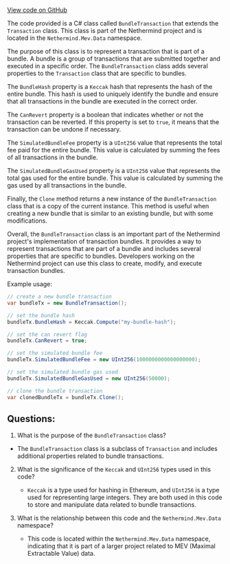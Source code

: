 [View code on GitHub](https://github.com/NethermindEth/nethermind/src/Nethermind/Nethermind.Mev/Data/BundleTransaction.cs)

The code provided is a C# class called `BundleTransaction` that extends the `Transaction` class. This class is part of the Nethermind project and is located in the `Nethermind.Mev.Data` namespace. 

The purpose of this class is to represent a transaction that is part of a bundle. A bundle is a group of transactions that are submitted together and executed in a specific order. The `BundleTransaction` class adds several properties to the `Transaction` class that are specific to bundles. 

The `BundleHash` property is a `Keccak` hash that represents the hash of the entire bundle. This hash is used to uniquely identify the bundle and ensure that all transactions in the bundle are executed in the correct order. 

The `CanRevert` property is a boolean that indicates whether or not the transaction can be reverted. If this property is set to `true`, it means that the transaction can be undone if necessary. 

The `SimulatedBundleFee` property is a `UInt256` value that represents the total fee paid for the entire bundle. This value is calculated by summing the fees of all transactions in the bundle. 

The `SimulatedBundleGasUsed` property is a `UInt256` value that represents the total gas used for the entire bundle. This value is calculated by summing the gas used by all transactions in the bundle. 

Finally, the `Clone` method returns a new instance of the `BundleTransaction` class that is a copy of the current instance. This method is useful when creating a new bundle that is similar to an existing bundle, but with some modifications. 

Overall, the `BundleTransaction` class is an important part of the Nethermind project's implementation of transaction bundles. It provides a way to represent transactions that are part of a bundle and includes several properties that are specific to bundles. Developers working on the Nethermind project can use this class to create, modify, and execute transaction bundles. 

Example usage:

```csharp
// create a new bundle transaction
var bundleTx = new BundleTransaction();

// set the bundle hash
bundleTx.BundleHash = Keccak.Compute("my-bundle-hash");

// set the can revert flag
bundleTx.CanRevert = true;

// set the simulated bundle fee
bundleTx.SimulatedBundleFee = new UInt256(1000000000000000000);

// set the simulated bundle gas used
bundleTx.SimulatedBundleGasUsed = new UInt256(50000);

// clone the bundle transaction
var clonedBundleTx = bundleTx.Clone();
```
## Questions: 
 1. What is the purpose of the `BundleTransaction` class?
   - The `BundleTransaction` class is a subclass of `Transaction` and includes additional properties related to bundle transactions.

2. What is the significance of the `Keccak` and `UInt256` types used in this code?
   - `Keccak` is a type used for hashing in Ethereum, and `UInt256` is a type used for representing large integers. They are both used in this code to store and manipulate data related to bundle transactions.
   
3. What is the relationship between this code and the `Nethermind.Mev.Data` namespace?
   - This code is located within the `Nethermind.Mev.Data` namespace, indicating that it is part of a larger project related to MEV (Maximal Extractable Value) data.